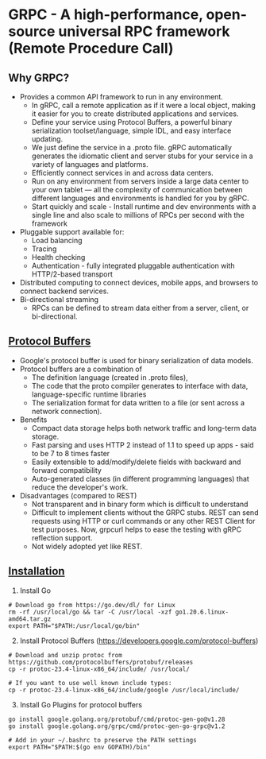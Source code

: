 # GRPC - A high-performance, open-source universal RPC framework (Remote Procedure Call)

## Why GRPC?
- Provides a common API framework to run in any environment.
	- In gRPC, call a remote application as if it were a local object, making it easier for you to create distributed applications and services.
	- Define your service using Protocol Buffers, a powerful binary serialization toolset/language, simple IDL, and easy interface updating.
	- We just define the service in a .proto file. gRPC automatically generates the idiomatic client and server stubs for your service in a variety of languages and platforms.
	- Efficiently connect services in and across data centers.
	- Run on any environment from servers inside a large data center to your own tablet — all the complexity of communication between different languages and environments is handled for you by gRPC.
	- Start quickly and scale - Install runtime and dev environments with a single line and also scale to millions of RPCs per second with the framework
- Pluggable support available for:
	- Load balancing
	- Tracing
	- Health checking
	- Authentication - fully integrated pluggable authentication with HTTP/2-based transport
- Distributed computing to connect devices, mobile apps, and browsers to connect backend services.
- Bi-directional streaming
	- RPCs can be defined to stream data either from a server, client, or bi-directional.

## [Protocol Buffers](https://developers.google.com/protocol-buffers)
- Google's protocol buffer is used for binary serialization of data models.		
- Protocol buffers are a combination of
	- The definition language (created in .proto files),
	- The code that the proto compiler generates to interface with data, language-specific runtime libraries
	- The serialization format for data written to a file (or sent across a network connection).
- Benefits
	- Compact data storage helps both network traffic and long-term data storage.
	- Fast parsing and uses HTTP 2 instead of 1.1 to speed up apps - said to be 7 to 8 times faster
	- Easily extensible to add/modify/delete fields with backward and forward compatibility
	- Auto-generated classes (in different programming languages) that reduce the developer's work.
- Disadvantages (compared to REST)
	- Not transparent and in binary form which is difficult to understand
	- Difficult to implement clients without the GRPC stubs. REST can send requests using HTTP or curl commands or any other REST Client for test purposes. Now, grpcurl helps to ease the testing with gRPC reflection support.
	- Not widely adopted yet like REST.

## [Installation](https://grpc.io/docs/languages/go/quickstart/)
1. Install Go
```
# Download go from https://go.dev/dl/ for Linux
rm -rf /usr/local/go && tar -C /usr/local -xzf go1.20.6.linux-amd64.tar.gz
export PATH="$PATH:/usr/local/go/bin"
```

2. Install Protocol Buffers (https://developers.google.com/protocol-buffers)
```
# Download and unzip protoc from https://github.com/protocolbuffers/protobuf/releases
cp -r protoc-23.4-linux-x86_64/include/ /usr/local/

# If you want to use well known include types:
cp -r protoc-23.4-linux-x86_64/include/google /usr/local/include/
```

3. Install Go Plugins for protocol buffers
```
go install google.golang.org/protobuf/cmd/protoc-gen-go@v1.28
go install google.golang.org/grpc/cmd/protoc-gen-go-grpc@v1.2

# Add in your ~/.bashrc to preserve the PATH settings
export PATH="$PATH:$(go env GOPATH)/bin"
```
